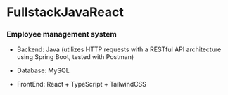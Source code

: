 # FullstackJavaReact
### Employee management system

- Backend: Java (utilizes HTTP requests with a RESTful API architecture using Spring Boot, tested with Postman)

- Database: MySQL

- FrontEnd: React + TypeScript + TailwindCSS
